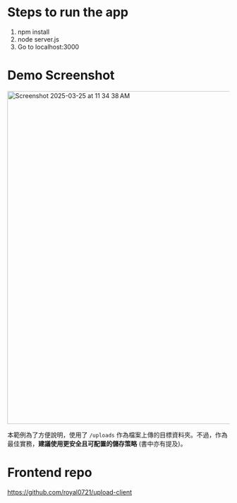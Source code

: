 # Steps to run the app
1. npm install
2. node server.js
3. Go to localhost:3000

# Demo Screenshot

<img width="755" alt="Screenshot 2025-03-25 at 11 34 38 AM" src="https://github.com/user-attachments/assets/531aede2-0195-4ac5-a8d0-5f2a06a1f77c" />

本範例為了方便說明，使用了 `/uploads` 作為檔案上傳的目標資料夾。不過，作為最佳實務，**建議使用更安全且可配置的儲存策略** (書中亦有提及)。


# Frontend repo
https://github.com/royal0721/upload-client


